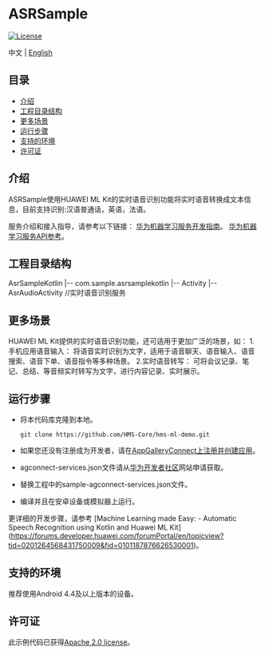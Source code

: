 # ASRSample
[![License](https://img.shields.io/badge/Docs-hmsguides-brightgreen)](https://developer.huawei.com/consumer/cn/doc/development/HMSCore-Guides-V5/service-introduction-0000001050040017-V5)

中文 | [English](https://github.com/HMS-Core/hms-ml-demo/tree/master/ApplicationCases/ASRSampleKotlin)
## 目录

 * [介绍](#介绍)
 * [工程目录结构](#工程目录结构)
 * [更多场景](#更多场景)
 * [运行步骤](#运行步骤)
 * [支持的环境](#支持的环境)
 * [许可证](#许可证)


## 介绍
ASRSample使用HUAWEI ML Kit的实时语音识别功能将实时语音转换成文本信息，目前支持识别:汉语普通话，英语，法语。

服务介绍和接入指导，请参考以下链接：
[华为机器学习服务开发指南](https://developer.huawei.com/consumer/cn/doc/development/HMSCore-Guides-V5/service-introduction-0000001050040017-V5)。
[华为机器学习服务API参考](https://developer.huawei.com/consumer/cn/doc/development/HMSCore-References-V5/asrsdkoverview-0000001050747393-V5)。

## 工程目录结构
AsrSampleKotlin
    |-- com.sample.asrsamplekotlin
        |-- Activity
            |-- AsrAudioActivity //实时语音识别服务

## 更多场景
HUAWEI ML Kit提供的实时语音识别功能，还可适用于更加广泛的场景，如：
1.手机应用语音输入：
将语音实时识别为文字，适用于语音聊天、语音输入、语音搜索、语音下单、语音指令等多种场景。
2.实时语音转写：
可将会议记录、笔记、总结、等音频实时转写为文字，进行内容记录、实时展示。

## 运行步骤
 - 将本代码库克隆到本地。

       git clone https://github.com/HMS-Core/hms-ml-demo.git

 - 如果您还没有注册成为开发者，请在[AppGalleryConnect上注册并创建应用](https://developer.huawei.com/consumer/cn/service/josp/agc/index.html)。
 - agconnect-services.json文件请从[华为开发者社区](https://developer.huawei.com/consumer/cn/doc/development/HMSCore-Guides/config-agc-0000001050990353)网站申请获取。
 - 替换工程中的sample-agconnect-services.json文件。
 - 编译并且在安卓设备或模拟器上运行。

更详细的开发步骤，请参考 [Machine Learning made Easy: - Automatic Speech Recognition using Kotlin and Huawei ML Kit] (https://forums.developer.huawei.com/forumPortal/en/topicview?tid=0201264568431750009&fid=0101187876626530001)。

## 支持的环境
推荐使用Android 4.4及以上版本的设备。

##  许可证
此示例代码已获得[Apache 2.0 license](https://www.apache.org/licenses/LICENSE-2.0)。
